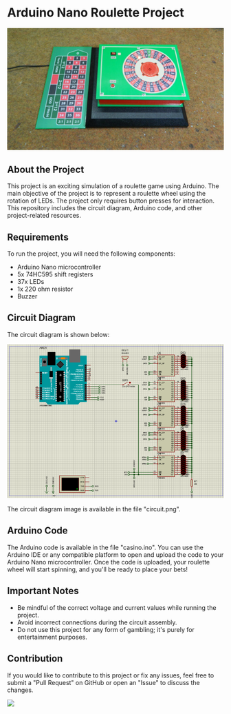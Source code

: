 # Arduino Nano Roulette Project

![Project Preview Image](casino.png)

## About the Project

This project is an exciting simulation of a roulette game using Arduino. The main objective of the project is to represent a roulette wheel using the rotation of LEDs. The project only requires button presses for interaction. This repository includes the circuit diagram, Arduino code, and other project-related resources.

## Requirements

To run the project, you will need the following components:

- Arduino Nano microcontroller
- 5x 74HC595 shift registers
- 37x LEDs
- 1x 220 ohm resistor
- Buzzer

## Circuit Diagram

The circuit diagram is shown below:

![Circuit Diagram](circuit.png)

The circuit diagram image is available in the file "circuit.png".

## Arduino Code

The Arduino code is available in the file "casino.ino". You can use the Arduino IDE or any compatible platform to open and upload the code to your Arduino Nano microcontroller. Once the code is uploaded, your roulette wheel will start spinning, and you'll be ready to place your bets!


## Important Notes

- Be mindful of the correct voltage and current values while running the project.
- Avoid incorrect connections during the circuit assembly.
- Do not use this project for any form of gambling; it's purely for entertainment purposes.

## Contribution

If you would like to contribute to this project or fix any issues, feel free to submit a "Pull Request" on GitHub or open an "Issue" to discuss the changes.

<img src = "https://media.tenor.com/A2DlRFtGcmMAAAAC/rulet.gif"></img>

